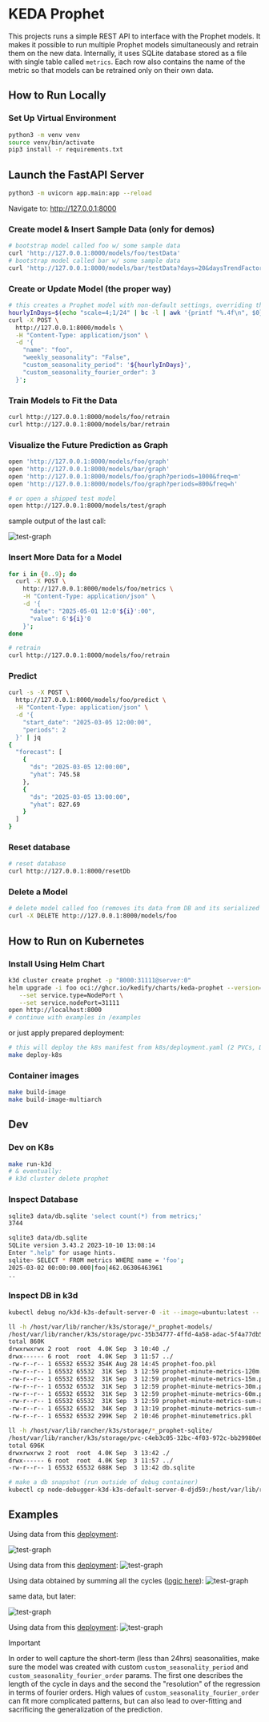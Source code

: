 # KEDA Prophet

This projects runs a simple REST API to interface with the Prophet models. It makes it possible to run  multiple Prophet models simultaneously and retrain them on the new data. Internally, it uses SQLite database stored as a file with single table called `metrics`. Each row also contains the name of the metric so that models can be retrained only on their own data.

##  How to Run Locally

###  Set Up Virtual Environment

```bash
python3 -m venv venv
source venv/bin/activate
pip3 install -r requirements.txt
```

## Launch the FastAPI Server

```bash
python3 -m uvicorn app.main:app --reload
```

Navigate to: http://127.0.0.1:8000

### Create model & Insert Sample Data (only for demos)
```bash
# bootstrap model called foo w/ some sample data
curl 'http://127.0.0.1:8000/models/foo/testData'
# bootstrap model called bar w/ some sample data
curl 'http://127.0.0.1:8000/models/bar/testData?days=20&daysTrendFactor=1.2&offHoursFactor=.3&jitter=.1'
```

### Create or Update Model (the proper way)
```bash
# this creates a Prophet model with non-default settings, overriding the `weekly_seasonality` and adding one custom seasonality
hourlyInDays=$(echo "scale=4;1/24" | bc -l | awk '{printf "%.4f\n", $0}')
curl -X POST \
  http://127.0.0.1:8000/models \
  -H "Content-Type: application/json" \
  -d '{
    "name": "foo",
    "weekly_seasonality": "False",
    "custom_seasonality_period": '${hourlyInDays}',
    "custom_seasonality_fourier_order": 3
  }';
```

### Train Models to Fit the Data
```bash
curl http://127.0.0.1:8000/models/foo/retrain
curl http://127.0.0.1:8000/models/bar/retrain
```

### Visualize the Future Prediction as Graph
```bash
open 'http://127.0.0.1:8000/models/foo/graph'
open 'http://127.0.0.1:8000/models/bar/graph'
open 'http://127.0.0.1:8000/models/foo/graph?periods=1000&freq=m'
open 'http://127.0.0.1:8000/models/foo/graph?periods=800&freq=h'

# or open a shipped test model
open http://127.0.0.1:8000/models/test/graph
```

sample output of the last call:
<!-- curl http://127.0.0.1:8000/graph/test -o ./test-graph.png -->
![test-graph](./test-graph.png "Future predictions")

### Insert More Data for a Model
```bash
for i in {0..9}; do
  curl -X POST \
    http://127.0.0.1:8000/models/foo/metrics \
    -H "Content-Type: application/json" \
    -d '{
      "date": "2025-05-01 12:0'${i}':00",
      "value": 6'${i}'0
    }';
done

# retrain
curl http://127.0.0.1:8000/models/foo/retrain
```

### Predict
```bash
curl -s -X POST \
  http://127.0.0.1:8000/models/foo/predict \
  -H "Content-Type: application/json" \
  -d '{
    "start_date": "2025-03-05 12:00:00",
    "periods": 2
  }' | jq
{
  "forecast": [
    {
      "ds": "2025-03-05 12:00:00",
      "yhat": 745.58
    },
    {
      "ds": "2025-03-05 13:00:00",
      "yhat": 827.69
    }
  ]
}
```

### Reset database
```bash
# reset database
curl http://127.0.0.1:8000/resetDb
```

### Delete a Model
```bash
# delete model called foo (removes its data from DB and its serialized Prophet model from fs)
curl -X DELETE http://127.0.0.1:8000/models/foo
```

##  How to Run on Kubernetes

### Install Using Helm Chart
```bash
k3d cluster create prophet -p "8000:31111@server:0"
helm upgrade -i foo oci://ghcr.io/kedify/charts/keda-prophet --version=v0.0.1 \
   --set service.type=NodePort \
   --set service.nodePort=31111
open http://localhost:8000
# continue with examples in /examples
```

or just apply prepared deployment:
```bash
# this will deploy the k8s manifest from k8s/deployment.yaml (2 PVCs, Deployment and Service)
make deploy-k8s
```

### Container images

```bash
make build-image
make build-image-multiarch
```

## Dev

### Dev on K8s
```bash
make run-k3d
# & eventually:
# k3d cluster delete prophet
```

### Inspect Database

```bash
sqlite3 data/db.sqlite 'select count(*) from metrics;'
3744
```

```bash
sqlite3 data/db.sqlite
SQLite version 3.43.2 2023-10-10 13:08:14
Enter ".help" for usage hints.
sqlite> SELECT * FROM metrics WHERE name = 'foo';
2025-03-02 00:00:00.000|foo|462.06306463961
..
```

### Inspect DB in k3d
```bash
kubectl debug no/k3d-k3s-default-server-0 -it --image=ubuntu:latest -- bash

ll -h /host/var/lib/rancher/k3s/storage/*_prophet-models/
/host/var/lib/rancher/k3s/storage/pvc-35b34777-4ffd-4a58-adac-5f4a77db5e71_default_prophet-models/:
total 860K
drwxrwxrwx 2 root  root  4.0K Sep  3 10:40 ./
drwx------ 6 root  root  4.0K Sep  3 11:57 ../
-rw-r--r-- 1 65532 65532 354K Aug 28 14:45 prophet-foo.pkl
-rw-r--r-- 1 65532 65532  31K Sep  3 12:59 prophet-minute-metrics-120m.pkl
-rw-r--r-- 1 65532 65532  31K Sep  3 12:59 prophet-minute-metrics-15m.pkl
-rw-r--r-- 1 65532 65532  31K Sep  3 12:59 prophet-minute-metrics-30m.pkl
-rw-r--r-- 1 65532 65532  31K Sep  3 12:59 prophet-minute-metrics-60m.pkl
-rw-r--r-- 1 65532 65532  31K Sep  3 12:59 prophet-minute-metrics-sum-all.pkl
-rw-r--r-- 1 65532 65532  34K Sep  3 13:19 prophet-minute-metrics-sum-some.pkl
-rw-r--r-- 1 65532 65532 299K Sep  2 10:46 prophet-minutemetrics.pkl

ll -h /host/var/lib/rancher/k3s/storage/*_prophet-sqlite/
/host/var/lib/rancher/k3s/storage/pvc-c4eb3c05-32bc-4f03-972c-bb29980e6f20_default_prophet-sqlite/:
total 696K
drwxrwxrwx 2 root  root  4.0K Sep  3 13:42 ./
drwx------ 6 root  root  4.0K Sep  3 11:57 ../
-rw-r--r-- 1 65532 65532 688K Sep  3 13:42 db.sqlite

# make a db snapshot (run outside of debug container)
kubectl cp node-debugger-k3d-k3s-default-server-0-djd59:/host/var/lib/rancher/k3s/storage/pvc-c4eb3c05-32bc-4f03-972c-bb29980e6f20_default_prophet-sqlite/db.sqlite ./db.sqlite_bak
```

## Examples
<!-- curl http://localhost:8000/models/minute-metrics-60m/graph?periods=500&freq=30s&hoursAgo=3 -o ./60m-500p-30s -->
Using data from this [deployment](https://github.com/jkremser/keda-prophet-poc/blob/b08d8b6cd1326530db44649aa73e0e23dd723d70/example/minutemetrics.yaml#L77-L101):

![test-graph](./60m-500p-30s.png "Future predictions")

<!-- curl http://localhost:8000/models/minute-metrics-30m/graph?periods=800p&freq=20s -o ./30m-800p-20s -->
Using data from this [deployment](https://github.com/jkremser/keda-prophet-poc/blob/b08d8b6cd1326530db44649aa73e0e23dd723d70/example/minutemetrics.yaml#L39-L63):
![test-graph](./30m-800p-20s.png "Future predictions")

<!-- curl http://localhost:8000/models/minute-metrics-sum-all/graph?periods=37&freq=1min -o ./sum-all-37p-1m -->
Using data obtained by summing all the cycles ([logic here](https://github.com/jkremser/keda-prophet-poc/blob/b08d8b6cd1326530db44649aa73e0e23dd723d70/example/feeder.yaml#L64)):
![test-graph](./sum-all-37p-1m.png "Future predictions")

same data, but later:
<!-- http://localhost:8000/models/minute-metrics-sum-all/graph?periods=400&freq=1min&hoursAgo=4 -o ./sum-all-400p-1m -->
![test-graph](./sum-all-400p-1m.png "Future predictions")

<!-- curl http://localhost:8000/models/minute-metrics-120m/graph?periods=300&freq=10min&hoursAgo=4 -o ./120m-300p-10m -->
Using data from this [deployment](https://github.com/jkremser/keda-prophet-poc/blob/b08d8b6cd1326530db44649aa73e0e23dd723d70/example/minutemetrics.yaml#L115-L139):
![test-graph](./120m-300p-10m.png "Future predictions")

> [!IMPORTANT]
> In order to well capture the short-term (less than 24hrs) seasonalities, make sure the model was created with custom `custom_seasonality_period` and `custom_seasonality_fourier_order` params. The first one describes the length of the cycle in days and the second the "resolution" of the regression in terms of fourier orders. High values of `custom_seasonality_fourier_order` can fit more complicated patterns, but can also lead to over-fitting and sacrificing the generalization of the prediction.
